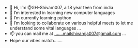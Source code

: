 - 👋 Hi, I’m @GH-Shivam007, a 18 year teen from india
- 👀 I’m interested in learning new computer languages
- 🌱 I’m currently learning python
- 💞️ I’m looking to collaborate on various helpful meets to let me understand some vital languages ...
- 📫 you can mail me at .......mailshivamja007@gmail.com ...
- Hope our vibes match.......

<!---
GH-Shivam007/GH-Shivam007 is a ✨ special ✨ repository because its `README.md` (this file) appears on your GitHub profile.
You can click the Preview link to take a look at your changes.
--->
